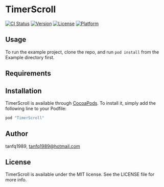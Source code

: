 # TimerScroll

[![CI Status](http://img.shields.io/travis/tanfq1989/TimerScroll.svg?style=flat)](https://travis-ci.org/tanfq1989/TimerScroll)
[![Version](https://img.shields.io/cocoapods/v/TimerScroll.svg?style=flat)](http://cocoadocs.org/docsets/TimerScroll)
[![License](https://img.shields.io/cocoapods/l/TimerScroll.svg?style=flat)](http://cocoadocs.org/docsets/TimerScroll)
[![Platform](https://img.shields.io/cocoapods/p/TimerScroll.svg?style=flat)](http://cocoadocs.org/docsets/TimerScroll)

## Usage

To run the example project, clone the repo, and run `pod install` from the Example directory first.

## Requirements

## Installation

TimerScroll is available through [CocoaPods](http://cocoapods.org). To install
it, simply add the following line to your Podfile:

```ruby
pod "TimerScroll"
```

## Author

tanfq1989, tanfq1989@hotmail.com

## License

TimerScroll is available under the MIT license. See the LICENSE file for more info.

